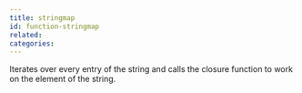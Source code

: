 ```yaml
---
title: stringmap
id: function-stringmap
related:
categories:
---
```


Iterates over every entry of the string and calls the closure function to work on the element of the string.